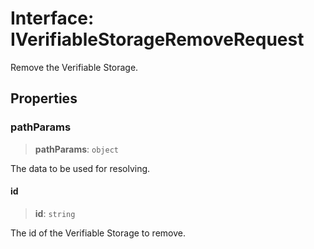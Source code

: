 # Interface: IVerifiableStorageRemoveRequest

Remove the Verifiable Storage.

## Properties

### pathParams

> **pathParams**: `object`

The data to be used for resolving.

#### id

> **id**: `string`

The id of the Verifiable Storage to remove.
